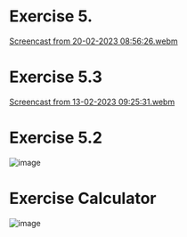 # Exercise 5.
[Screencast from 20-02-2023 08:56:26.webm](https://user-images.githubusercontent.com/75287670/219992060-af9aaf27-1291-4848-81f5-946a7b8593c2.webm)

# Exercise 5.3
[Screencast from 13-02-2023 09:25:31.webm](https://user-images.githubusercontent.com/75287670/218359017-68d8cb5e-0035-4d4a-92b0-1739ad2e8949.webm)

# Exercise 5.2
![image](https://user-images.githubusercontent.com/75287670/218240626-32d5d535-d11a-42db-b22f-197e23cbfa06.png)

# Exercise Calculator
![image](https://user-images.githubusercontent.com/75287670/218359604-f44c4c45-4155-45f8-8dcc-c04fdec95262.png)

